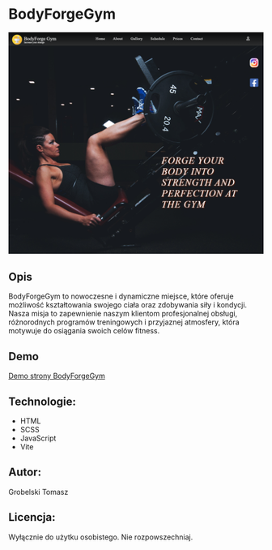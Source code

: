 # BodyForgeGym

![Opis obrazka](BodyForgeGym.png)

## Opis
BodyForgeGym to nowoczesne i dynamiczne miejsce, które oferuje możliwość kształtowania swojego ciała oraz zdobywania siły i kondycji. Nasza misja to zapewnienie naszym klientom profesjonalnej obsługi, różnorodnych programów treningowych i przyjaznej atmosfery, która motywuje do osiągania swoich celów fitness.

## Demo
[Demo strony BodyForgeGym](https://tomaszgrobelski.github.io/BodyFrogeGym/)

## Technologie:
- HTML
- SCSS
- JavaScript
- Vite

## Autor:
Grobelski Tomasz

## Licencja:
Wyłącznie do użytku osobistego. Nie rozpowszechniaj.
